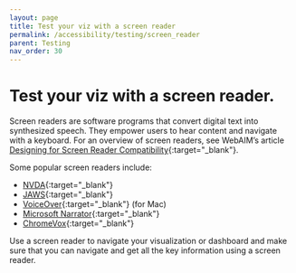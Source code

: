 ```yaml
---
layout: page
title: Test your viz with a screen reader
permalink: /accessibility/testing/screen_reader
parent: Testing
nav_order: 30
---
```


# Test your viz with a screen reader.

Screen readers are software programs that convert digital text into synthesized speech. They empower users to hear content and navigate with a keyboard. For an overview of screen readers, see WebAIM’s article [Designing for Screen Reader Compatibility](https://webaim.org/techniques/screenreader/){:target="_blank"}. 

Some popular screen readers include: 

* [NVDA](https://www.nvaccess.org/download/){:target="_blank"}
* [JAWS](https://www.freedomscientific.com/products/software/jaws/){:target="_blank"}
* [VoiceOver](https://www.apple.com/voiceover/info/guide/_1121.html){:target="_blank"} (for Mac)
* [Microsoft Narrator](https://support.microsoft.com/en-us/windows/complete-guide-to-narrator-e4397a0d-ef4f-b386-d8ae-c172f109bdb1){:target="_blank"} 
* [ChromeVox](https://chrome.google.com/webstore/detail/screen-reader/kgejglhpjiefppelpmljglcjbhoiplfn?hl=en){:target="_blank"} 

Use a screen reader to navigate your visualization or dashboard and make sure that you can navigate and get all the key information using a screen reader. 
